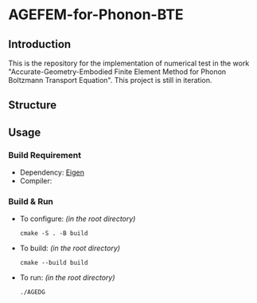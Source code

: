 # AGEFEM-for-Phonon-BTE

## Introduction
This is the repository for the implementation of numerical test in the work "Accurate-Geometry-Embodied Finite Element Method for Phonon Boltzmann Transport Equation". This project is still in iteration.

## Structure

## Usage

### Build Requirement
- Dependency: [Eigen](https://eigen.tuxfamily.org/index.php?title=Main_Page)
- Compiler: 
### Build & Run
- To configure: _(in the root directory)_

    `cmake -S . -B build`

- To build: _(in the root directory)_

    `cmake --build build`

- To run: _(in the root directory)_

    `./AGEDG`
